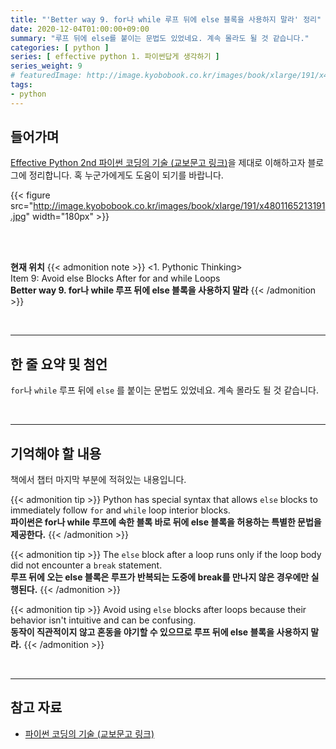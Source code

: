 ```yaml
---
title: "'Better way 9. for나 while 루프 뒤에 else 블록을 사용하지 말라' 정리"
date: 2020-12-04T01:00:00+09:00
summary: "루프 뒤에 else를 붙이는 문법도 있었네요. 계속 몰라도 될 것 같습니다."
categories: [ python ]
series: [ effective python 1. 파이썬답게 생각하기 ]
series_weight: 9
# featuredImage: http://image.kyobobook.co.kr/images/book/xlarge/191/x4801165213191.jpg
tags:
- python
---
```


## 들어가며

[Effective Python 2nd 파이썬 코딩의 기술 (교보문고 링크)](http://digital.kyobobook.co.kr/digital/ebook/ebookDetail.ink?selectedLargeCategory=001&barcode=4801165213191&orderClick=LEH&Kc=)을 제대로 이해하고자 블로그에 정리합니다. 혹 누군가에게도 도움이 되기를 바랍니다.

{{< figure src="http://image.kyobobook.co.kr/images/book/xlarge/191/x4801165213191.jpg" width="180px" >}}

<br/>
<br/>

**현재 위치**
{{< admonition note >}}
<1. Pythonic Thinking>  
Item 9: Avoid else Blocks After for and while Loops  
**Better way 9. for나 while 루프 뒤에 else 블록을 사용하지 말라**
{{< /admonition >}}


<br/>

---


## 한 줄 요약 및 첨언

`for`나 `while` 루프 뒤에 `else` 를 붙이는 문법도 있었네요. 계속 몰라도 될 것 같습니다.

<br/>

---


## 기억해야 할 내용

책에서 챕터 마지막 부분에 적혀있는 내용입니다.

{{< admonition tip >}}
Python has special syntax that allows `else` blocks to immediately follow `for` and `while` loop interior blocks.  
**파이썬은 for나 while 루프에 속한 블록 바로 뒤에 else 블록을 허용하는 특별한 문법을 제공한다.**
{{< /admonition >}}

{{< admonition tip >}}
The `else` block after a loop runs only if the loop body did not encounter a `break` statement.  
**루프 뒤에 오는 else 블록은 루프가 반복되는 도중에 break를 만나지 않은 경우에만 실행된다.**
{{< /admonition >}}

{{< admonition tip >}}
Avoid using `else` blocks after loops because their behavior isn't intuitive and can be confusing.  
**동작이 직관적이지 않고 혼동을 야기할 수 있으므로 루프 뒤에 else 블록을 사용하지 말라.**
{{< /admonition >}}

<br/>

---

## 참고 자료

- [파이썬 코딩의 기술 (교보문고 링크)](http://digital.kyobobook.co.kr/digital/ebook/ebookDetail.ink?selectedLargeCategory=001&barcode=4801165213191&orderClick=LEH&Kc=)
